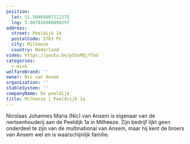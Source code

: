 ```yaml
---
position:
  lat: 51.50469807112275
  lng: 5.807816980098297
address:
  street: Peeldijk 1A
  postalCode: 5763 PC
  city: Milheeze
  country: Nederland
video: https://youtu.be/pSUxM8jYTaU
categories:
  - mink
welfareBrand: ''
owner: Nic van Ansem
organization: ''
stableSystem: ''
companyName: De peeldijk
title: Milheeze | Peeldrijk 1a
---
```

Nicolaas Johannes Maria (Nic) van Ansem is eigenaar van de nertsenhouderij aan de Peeldijk 1a in Milheeze. Zijn bedrijf lijkt geen onderdeel te zijn van de multinational van Ansem, maar hij kent de broers van Ansem wel en is waarschijnlijk familie.